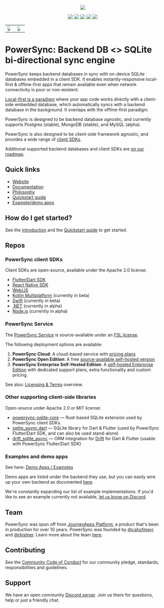 <p align="center">
  <a href="https://www.powersync.com" target="_blank"><img src="https://github.com/powersync-ja/.github/assets/7372448/d2538c43-c1a0-4c47-9a76-41462dba484f"/></a>
</p>

<p align="center">
  <a href="https://docs.powersync.com/"><img src="https://img.shields.io/badge/status%20-%20stable%20-%20%23aa00ff"/></a>
  <a href="https://github.com/powersync-ja"><img src="https://img.shields.io/github/stars/powersync-ja?style=social"/></a>
  <a href="https://discord.gg/powersync" target="_blank"><img src="https://img.shields.io/discord/1138230179878154300?style=social&logo=discord&logoColor=%235865f2&label=Join%20Discord%20server"/></a>
  <a href="https://www.youtube.com/@powersync_" target="_blank"><img src="https://img.shields.io/youtube/channel/subscribers/UCSDdZvrZuizmc2EMBuTs2Qg?style=social&label=YouTube%20%40powersync_"/></a>
  <a href="https://twitter.com/powersync_" target="_blank"><img src="https://img.shields.io/twitter/follow/powersync_?&label=%40powersync_&style=social"/></a>
</p>

<p align="center">
  <table class="video-table">
    <tr>
      <td><a href="https://youtu.be/MGQP3DmZG00" target="_blank"><img src="https://img.youtube.com/vi/MGQP3DmZG00/maxresdefault.jpg" style="max-width: 50%"></a></td>
      <td><a href="https://youtu.be/QQ5KcB3o-4g" target="_blank"><img src="https://img.youtube.com/vi/QQ5KcB3o-4g/maxresdefault.jpg" style="max-width: 50%"></a></td>
    </tr>
  </table>
</p>

# PowerSync: Backend DB <> SQLite bi-directional sync engine
PowerSync keeps backend databases in sync with on-device SQLite databases embedded in a client SDK. It enables instantly-responsive local-first & offline-first apps that remain available even when network connectivity is poor or non-existent. 

[Local-first is a paradigm](https://www.powersync.com/blog/local-first-is-a-big-deal-especially-for-the-web) where your app code works directly with a client-side embedded database, which automatically syncs with a backend database in the background. It overlaps with the offline-first paradigm.

PowerSync is designed to be backend database agnostic, and currently supports Postgres (stable), MongoDB (stable), and MySQL (alpha).

PowerSync is also designed to be client-side framework agnostic, and provides a wide range of [client SDKs](#powersync-client-sdks).

Additional supported backend databases and client SDKs are [on our roadmap](https://roadmap.powersync.com/).

## Quick links
- [Website](https://www.powersync.com/)
- [Documentation](https://docs.powersync.com/)
- [Philosophy](https://docs.powersync.com/powersync-philosophy)
- [Quickstart guide](https://docs.powersync.com/usage/quickstart-guide)
- [Example/demo apps](https://docs.powersync.com/resources/demo-apps-example-projects)

## How do I get started?
See the [introduction](https://docs.powersync.com/) and the [Quickstart guide](https://docs.powersync.com/usage/quickstart-guide) to get started.

## Repos

### PowerSync client SDKs
Client SDKs are open-source, available under the Apache 2.0 license:
- [Flutter/Dart SDK](https://github.com/powersync-ja/powersync.dart)
- [React Native SDK](https://github.com/powersync-ja/powersync-js/tree/main/packages/react-native)
- [Web/JS](https://github.com/powersync-ja/powersync-js/tree/main/packages/web)
- [Kotlin Multiplatform](https://github.com/powersync-ja/powersync-kotlin) (currently in beta)
- [Swift](https://github.com/powersync-ja/powersync-swift) (currently in beta)
- [.NET](https://github.com/powersync-ja/powersync-dotnet) (currently in alpha)
- [Node.js](https://github.com/powersync-ja/powersync-js/tree/main/packages/node) (currently in alpha)

### PowerSync Service
The [PowerSync Service](https://github.com/powersync-ja/powersync-service) is source-available under an [FSL license](https://www.powersync.com/legal/fsl).

The following deployment options are available:
1. **PowerSync Cloud**: A cloud-based service with [pricing plans](https://www.powersync.com/pricing)
2. **PowerSync Open Edition**: A free [source-available self-hosted version](https://docs.powersync.com/self-hosting/getting-started)
3. **PowerSync Enterprise Self-Hosted Edition**: A [self-hosted Enterprise Edition](https://docs.powersync.com/self-hosting/enterprise) with dedicated support plans, extra functionality and custom pricing.

See also: [Licensing & Terms](https://www.powersync.com/legal/overview) overview.

### Other supporting client-side libraries
Open-source under Apache 2.0 or MIT license:
- [powersync-sqlite-core](https://github.com/powersync-ja/powersync-sqlite-core) — Rust-based SQLite extension used by PowerSync client SDKs.
- [sqlite_async.dart](https://github.com/powersync-ja/sqlite_async.dart) — SQLite library for Dart & Flutter (used by PowerSync Flutter/Dart SDK, and can also be used stand-alone)
- [drift_sqlite_async](https://github.com/powersync-ja/drift_sqlite_async/) — ORM integration for [Drift](https://drift.simonbinder.eu/) for Dart & Flutter (usable with PowerSync Flutter/Dart SDK)

### Examples and demo apps
See here: [Demo Apps / Examples](https://docs.powersync.com/resources/demo-apps-example-projects)

Demo apps are listed under the backend they use, but you can easily wire up your own backend as documented [here](https://docs.powersync.com/usage/installation/app-backend-setup).

We're constantly expanding our list of example implementations. If you'd like to see an example currently not available, [let us know on Discord](https://discord.gg/powersync). 

## Team
PowerSync was spun off from [JourneyApps Platform](https://github.com/journeyapps-platform), a product that's been in production for over 10 years. PowerSync was founded by [@cahofmeyr](https://github.com/cahofmeyr) and [@rkistner](https://github.com/rkistner). Learn more about the team [here](https://www.powersync.com/team).

## Contributing
See the [Community Code of Conduct](https://www.powersync.com/community-code-of-conduct) for our community pledge, standards, responsibilities and guidelines.

## Support
We have an open community [Discord server](https://discord.gg/powersync). Join us there for questions, help or just a friendly chat.
